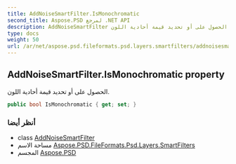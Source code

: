 ```yaml
---
title: AddNoiseSmartFilter.IsMonochromatic
second_title: Aspose.PSD لمرجع .NET API
description: AddNoiseSmartFilter ملكية. الحصول على أو تحديد قيمة أحادية اللون.
type: docs
weight: 50
url: /ar/net/aspose.psd.fileformats.psd.layers.smartfilters/addnoisesmartfilter/ismonochromatic/
---
```

## AddNoiseSmartFilter.IsMonochromatic property

الحصول على أو تحديد قيمة أحادية اللون.

```csharp
public bool IsMonochromatic { get; set; }
```

### أنظر أيضا

* class [AddNoiseSmartFilter](../)
* مساحة الاسم [Aspose.PSD.FileFormats.Psd.Layers.SmartFilters](../../addnoisesmartfilter/)
* المجسم [Aspose.PSD](../../../)


